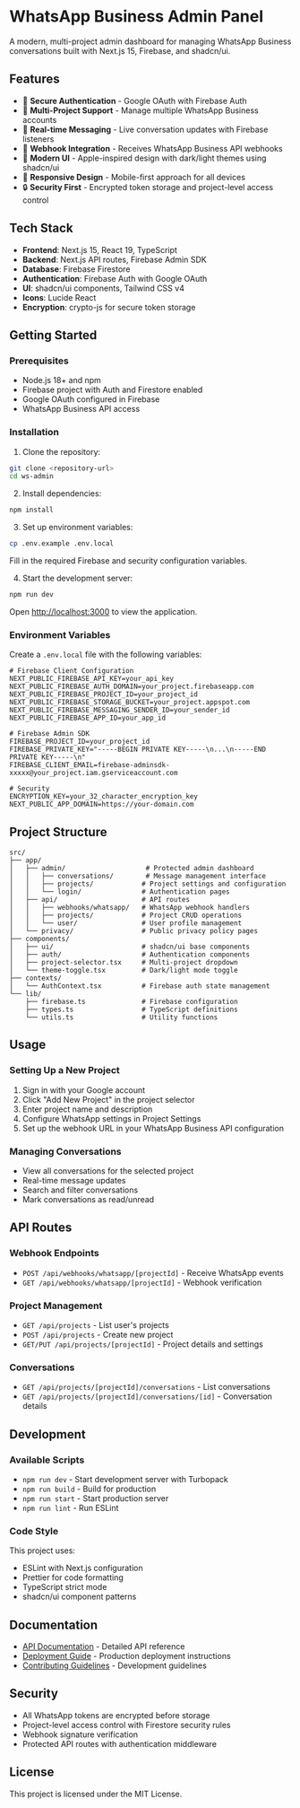 # WhatsApp Business Admin Panel

A modern, multi-project admin dashboard for managing WhatsApp Business conversations built with Next.js 15, Firebase, and shadcn/ui.

## Features

- 🔐 **Secure Authentication** - Google OAuth with Firebase Auth
- 🏢 **Multi-Project Support** - Manage multiple WhatsApp Business accounts
- 💬 **Real-time Messaging** - Live conversation updates with Firebase listeners
- 🔗 **Webhook Integration** - Receives WhatsApp Business API webhooks
- 🎨 **Modern UI** - Apple-inspired design with dark/light themes using shadcn/ui
- 📱 **Responsive Design** - Mobile-first approach for all devices
- 🔒 **Security First** - Encrypted token storage and project-level access control

## Tech Stack

- **Frontend**: Next.js 15, React 19, TypeScript
- **Backend**: Next.js API routes, Firebase Admin SDK
- **Database**: Firebase Firestore
- **Authentication**: Firebase Auth with Google OAuth
- **UI**: shadcn/ui components, Tailwind CSS v4
- **Icons**: Lucide React
- **Encryption**: crypto-js for secure token storage

## Getting Started

### Prerequisites

- Node.js 18+ and npm
- Firebase project with Auth and Firestore enabled
- Google OAuth configured in Firebase
- WhatsApp Business API access

### Installation

1. Clone the repository:
```bash
git clone <repository-url>
cd ws-admin
```

2. Install dependencies:
```bash
npm install
```

3. Set up environment variables:
```bash
cp .env.example .env.local
```

Fill in the required Firebase and security configuration variables.

4. Start the development server:
```bash
npm run dev
```

Open [http://localhost:3000](http://localhost:3000) to view the application.

### Environment Variables

Create a `.env.local` file with the following variables:

```env
# Firebase Client Configuration
NEXT_PUBLIC_FIREBASE_API_KEY=your_api_key
NEXT_PUBLIC_FIREBASE_AUTH_DOMAIN=your_project.firebaseapp.com
NEXT_PUBLIC_FIREBASE_PROJECT_ID=your_project_id
NEXT_PUBLIC_FIREBASE_STORAGE_BUCKET=your_project.appspot.com
NEXT_PUBLIC_FIREBASE_MESSAGING_SENDER_ID=your_sender_id
NEXT_PUBLIC_FIREBASE_APP_ID=your_app_id

# Firebase Admin SDK
FIREBASE_PROJECT_ID=your_project_id
FIREBASE_PRIVATE_KEY="-----BEGIN PRIVATE KEY-----\n...\n-----END PRIVATE KEY-----\n"
FIREBASE_CLIENT_EMAIL=firebase-adminsdk-xxxxx@your_project.iam.gserviceaccount.com

# Security
ENCRYPTION_KEY=your_32_character_encryption_key
NEXT_PUBLIC_APP_DOMAIN=https://your-domain.com
```

## Project Structure

```
src/
├── app/
│   ├── admin/                    # Protected admin dashboard
│   │   ├── conversations/        # Message management interface
│   │   ├── projects/            # Project settings and configuration
│   │   └── login/               # Authentication pages
│   ├── api/                     # API routes
│   │   ├── webhooks/whatsapp/   # WhatsApp webhook handlers
│   │   ├── projects/            # Project CRUD operations
│   │   └── user/                # User profile management
│   └── privacy/                 # Public privacy policy pages
├── components/
│   ├── ui/                      # shadcn/ui base components
│   ├── auth/                    # Authentication components
│   ├── project-selector.tsx     # Multi-project dropdown
│   └── theme-toggle.tsx         # Dark/light mode toggle
├── contexts/
│   └── AuthContext.tsx          # Firebase auth state management
└── lib/
    ├── firebase.ts              # Firebase configuration
    ├── types.ts                 # TypeScript definitions
    └── utils.ts                 # Utility functions
```

## Usage

### Setting Up a New Project

1. Sign in with your Google account
2. Click "Add New Project" in the project selector
3. Enter project name and description
4. Configure WhatsApp settings in Project Settings
5. Set up the webhook URL in your WhatsApp Business API configuration

### Managing Conversations

- View all conversations for the selected project
- Real-time message updates
- Search and filter conversations
- Mark conversations as read/unread

## API Routes

### Webhook Endpoints
- `POST /api/webhooks/whatsapp/[projectId]` - Receive WhatsApp events
- `GET /api/webhooks/whatsapp/[projectId]` - Webhook verification

### Project Management
- `GET /api/projects` - List user's projects
- `POST /api/projects` - Create new project
- `GET/PUT /api/projects/[projectId]` - Project details and settings

### Conversations
- `GET /api/projects/[projectId]/conversations` - List conversations
- `GET /api/projects/[projectId]/conversations/[id]` - Conversation details

## Development

### Available Scripts

- `npm run dev` - Start development server with Turbopack
- `npm run build` - Build for production
- `npm run start` - Start production server
- `npm run lint` - Run ESLint

### Code Style

This project uses:
- ESLint with Next.js configuration
- Prettier for code formatting
- TypeScript strict mode
- shadcn/ui component patterns

## Documentation

- [API Documentation](./docs/API.md) - Detailed API reference
- [Deployment Guide](./docs/DEPLOYMENT.md) - Production deployment instructions
- [Contributing Guidelines](./docs/CONTRIBUTING.md) - Development guidelines

## Security

- All WhatsApp tokens are encrypted before storage
- Project-level access control with Firestore security rules
- Webhook signature verification
- Protected API routes with authentication middleware

## License

This project is licensed under the MIT License.
